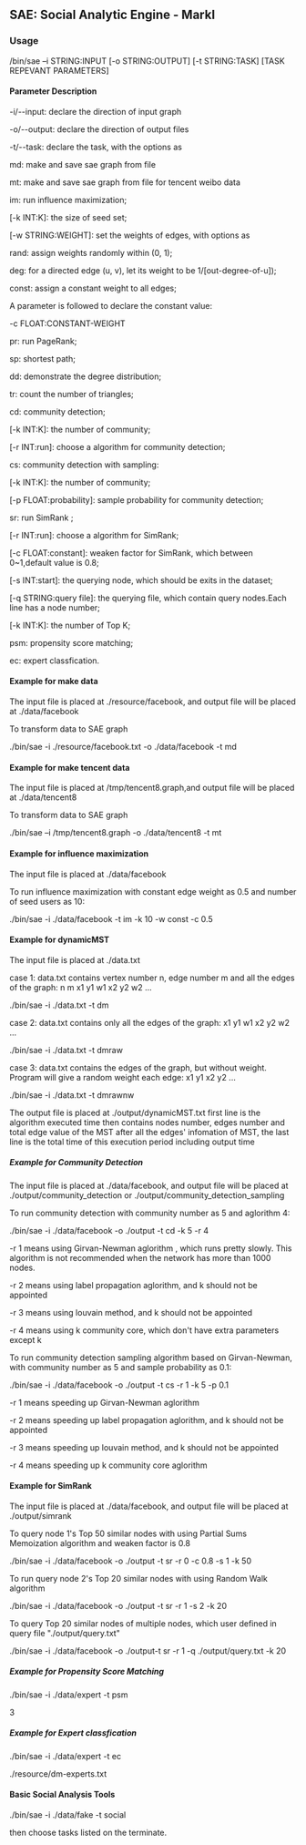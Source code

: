 ## SAE: Social Analytic Engine - MarkI
### Usage
/bin/sae –i STRING:INPUT [-o STRING:OUTPUT] [-t STRING:TASK] [TASK REPEVANT PARAMETERS]

#### Parameter Description
-i/--input: declare the direction of input graph

-o/--output: declare the direction of output files

-t/--task: declare the task, with the options as

md: make and save sae graph from file

mt: make and save sae graph from file for tencent weibo data

im: run influence maximization;

[-k INT:K]: the size of seed set;

[-w STRING:WEIGHT]: set the weights of edges, with options as

rand: assign weights randomly within (0, 1);

deg: for a directed edge (u, v), let its weight to be 1/[out-degree-of-u]);

const: assign a constant weight to all edges;

A parameter is followed to declare the constant value:

-c FLOAT:CONSTANT-WEIGHT

pr: run PageRank;

sp: shortest path;

dd: demonstrate the degree distribution;

tr: count the number of triangles;

cd: community detection;

[-k INT:K]: the number of community;

[-r INT:run]: choose a algorithm for community detection;

cs: community detection with sampling:

[-k INT:K]: the number of community;

[-p FLOAT:probability]: sample probability for community detection;

sr: run SimRank ;

[-r INT:run]: choose a algorithm for SimRank;

[-c FLOAT:constant]: weaken factor for SimRank, which between 0~1,default value is 0.8;

[-s INT:start]: the querying node, which should be exits in the dataset;

[-q STRING:query file]: the querying file, which contain query nodes.Each line has a node number;

[-k INT:K]: the number of Top K;

psm: propensity score matching;

ec: expert classfication.

#### Example for make data
The input file is placed at ./resource/facebook, and output file will be placed at ./data/facebook

To transform data to SAE graph

./bin/sae -i ./resource/facebook.txt -o ./data/facebook -t md

#### Example for make tencent data
The input file is placed at /tmp/tencent8.graph,and output file will be placed at ./data/tencent8

To transform data to SAE graph

./bin/sae –i /tmp/tencent8.graph -o ./data/tencent8 -t mt

#### Example for influence maximization
The input file is placed at ./data/facebook

To run influence maximization with constant edge weight as 0.5 and number of seed users as 10:

./bin/sae -i ./data/facebook -t im -k 10 -w const -c 0.5

#### Example for dynamicMST
The input file is placed at ./data.txt

case 1:
data.txt contains vertex number n, edge number m and all the edges of the graph:
n m
x1 y1 w1
x2 y2 w2
...

./bin/sae -i ./data.txt -t dm

case 2:
data.txt contains only all the edges of the graph:
x1 y1 w1
x2 y2 w2
...

./bin/sae -i ./data.txt -t dmraw

case 3:
data.txt contains the edges of the graph, but without weight. Program will give a random weight each edge:
x1 y1
x2 y2
...

./bin/sae -i ./data.txt -t dmrawnw


The output file is placed at ./output/dynamicMST.txt
first line is the algorithm executed time
then contains nodes number, edges number and total edge value of the MST
after all the edges' infomation of MST, the last line is the total time of this execution period including output time




##### Example for Community Detection
The input file is placed at ./data/facebook, and output file will be placed at ./output/community_detection or ./output/community_detection_sampling

To run community detection with community number as 5 and aglorithm 4:

./bin/sae -i ./data/facebook -o ./output -t cd -k 5 -r 4

-r 1 means using Girvan-Newman aglorithm , which runs pretty slowly. This algorithm is not recommended when the network has more than 1000 nodes.

-r 2 means using label propagation aglorithm, and k should not be appointed

-r 3 means using louvain method, and k should not be appointed

-r 4 means using k community core, which don't have extra parameters except k

To run community detection sampling algorithm based on Girvan-Newman, with community number as 5 and sample probability as 0.1:

./bin/sae -i ./data/facebook -o ./output -t cs -r 1 -k 5 -p 0.1

-r 1 means speeding up Girvan-Newman aglorithm

-r 2 means speeding up label propagation aglorithm, and k should not be appointed

-r 3 means speeding up louvain method, and k should not be appointed

-r 4 means speeding up k community core aglorithm

#### Example for SimRank
The input file is placed at ./data/facebook, and output file will be placed at ./output/simrank

To query node 1's Top 50 similar nodes with using Partial Sums Memoization algorithm and weaken factor is 0.8 

./bin/sae -i ./data/facebook -o ./output -t sr -r 0 -c 0.8 -s 1 -k 50

To run query node 2's Top 20 similar nodes with using Random Walk algorithm 

./bin/sae -i ./data/facebook -o ./output -t sr -r 1 -s 2 -k 20

To query Top 20 similar nodes of multiple nodes, which user defined in query file "./output/query.txt"

./bin/sae -i ./data/facebook -o ./output-t sr -r 1 -q  ./output/query.txt -k 20

##### Example for Propensity Score Matching
./bin/sae -i ./data/expert -t psm

3
##### Example for Expert classfication
./bin/sae -i ./data/expert -t ec

./resource/dm-experts.txt
#### Basic Social Analysis Tools
./bin/sae -i ./data/fake -t social

then choose tasks listed on the terminate.
